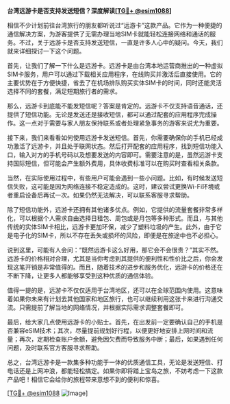**台湾远游卡是否支持发送短信？深度解读[[TG💪+ @esim1088](https://t.me/s/esim1088)]**

相信不少计划前往台湾旅行的朋友都听说过“远游卡”这款产品。它作为一种便捷的通信解决方案，为游客提供了无需办理当地SIM卡就能轻松连接网络和通话的服务。不过，关于远游卡是否支持发送短信，一直是许多人心中的疑问。今天，我们就来详细探讨一下这个问题。

首先，让我们了解一下什么是远游卡。远游卡是由台湾本地运营商推出的一种虚拟SIM卡服务，用户可以通过下载相关应用程序，在线购买并激活后直接使用。它的主要优势在于方便快捷，省去了在机场排队购买实体SIM卡的时间，同时还能灵活选择不同的套餐，满足短期旅行者的需求。

那么，远游卡到底能不能发短信呢？答案是肯定的。远游卡不仅支持语音通话，还提供了短信功能。无论是发送还是接收短信，都可以通过配套的应用程序完成操作。这一点对于需要与家人朋友保持联系或者处理紧急事务的游客来说尤为重要。

接下来，我们来看看如何使用远游卡发送短信。首先，你需要确保你的手机已经成功激活了远游卡，并且处于联网状态。然后打开配套的应用程序，找到短信功能入口，输入对方的手机号码以及想要发送的内容即可。需要注意的是，虽然远游卡支持国际短信，但可能会产生额外费用，具体收费标准可以在购买时查看相关条款。

当然，在实际使用过程中，有些用户可能会遇到一些小问题。比如，有时候发送短信失败，这可能是因为网络连接不稳定造成的。这时，建议尝试更换Wi-Fi环境或者重启设备后再试一次。如果仍然无法解决，可以联系客服寻求帮助。

除了短信功能外，远游卡还拥有其他诸多优点。例如，它提供的流量套餐非常多样化，可以根据个人需求自由选择日租包、周包或是月包等多种形式。而且，与其他传统的实体SIM卡相比，远游卡更加环保，减少了塑料垃圾的产生。此外，由于它是电子化的SIM卡，所以不存在丢失或损坏的风险，即便是在旅途中也不必担心。

说到这里，可能有人会问：“既然远游卡这么好用，那它会不会很贵？”其实不然。远游卡的价格相对合理，尤其是当你考虑到其提供的便利性和性价比之后，你会发现这笔开销是非常值得的。而且，随着技术的进步和服务优化，远游卡的价格还在不断下降，让更多人都能够享受到这种优质的通信体验。

值得一提的是，远游卡不仅仅适用于台湾地区，还可以在全球范围内使用。这意味着如果你未来有计划去其他国家和地区旅行，也可以继续利用这张卡来进行沟通交流。只需提前了解当地的网络情况，并根据实际需求调整套餐即可。

最后，给大家几点使用远游卡的小贴士。首先，在出发前一定要确认自己的手机是否兼容eSIM技术；其次，尽量提前规划好行程，以便更好地安排上网时间和流量；再次，定期检查账户余额，避免因欠费而导致服务中断；最后，如果遇到任何问题，及时联系官方客服寻求帮助。

总之，台湾远游卡是一款集多种功能于一体的优质通信工具，无论是发送短信、打电话还是上网冲浪，都能轻松搞定。如果你即将踏上宝岛之旅，不妨考虑一下这款产品吧！相信它会给你的旅程带来意想不到的便利和惊喜。

[[TG💪+ @esim1088](https://t.me/s/esim1088) ![Image](https://i.postimg.cc/4NQfJmqS/Snipaste-2025-05-13-00-14-12.png)]